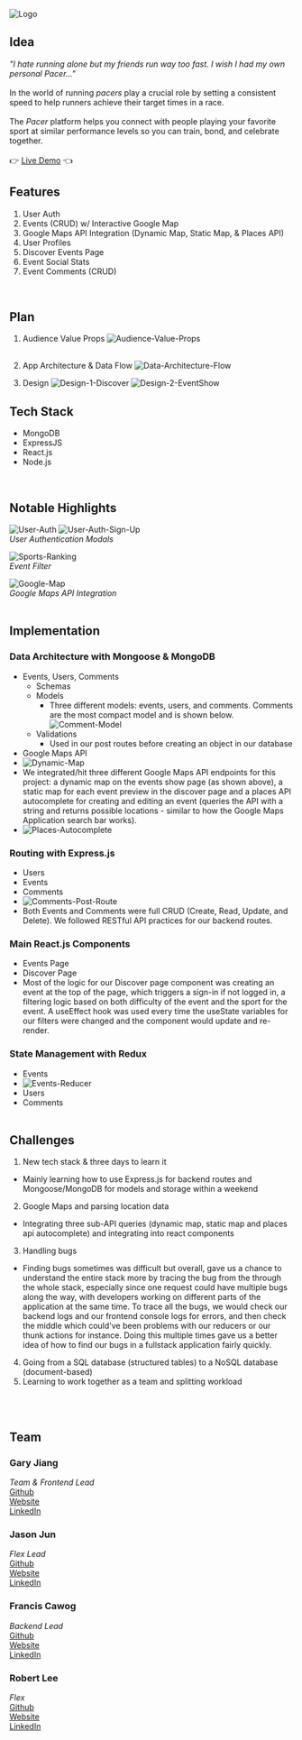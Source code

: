![Logo](./frontend/src/icons/pacer-readme-logo.png)

## Idea
*"I hate running alone but my friends run way too fast. I wish I had my own personal Pacer..."*
<br><br>
In the world of running *pacers* play a crucial role by setting a consistent speed to help runners achieve their target times in a race.
<br><br>
The *Pacer* platform helps you connect with people playing your favorite sport at similar performance levels so you can train, bond, and celebrate together.
<br><br>
👉
[Live Demo](https://pacer-65mk.onrender.com/)
👈
<br>

## Features
1. User Auth
2. Events (CRUD) w/ Interactive Google Map
3. Google Maps API Integration (Dynamic Map, Static Map, & Places API)
4. User Profiles
5. Discover Events Page
6. Event Social Stats
7. Event Comments (CRUD)
<br>


## Plan
1. Audience Value Props
![Audience-Value-Props](./frontend/src/readme-imgs/audience-value-props.png)
<br><br>

2. App Architecture & Data Flow
![Data-Architecture-Flow](./frontend/src/readme-imgs/data-architecture.png)

3. Design
![Design-1-Discover](./frontend/src/readme-imgs/design-1-discover.png)
![Design-2-EventShow](./frontend/src/readme-imgs/design-2-event-show.png)


## Tech Stack
- MongoDB
- ExpressJS
- React.js
- Node.js
<br>

## Notable Highlights
![User-Auth](./frontend/src/icons/user-auth-login.gif)
![User-Auth-Sign-Up](./frontend/src/icons/pacer-sign-up-modal.gif)
<br>*User Authentication Modals*<br>


![Sports-Ranking](./frontend/src/icons/sports-feature.gif)
<br>*Event Filter*<br>


![Google-Map](./frontend/src/icons/google-map.gif)
<br>*Google Maps API Integration*<br>
<br>


## Implementation
### Data Architecture with Mongoose & MongoDB
- Events, Users, Comments
  - Schemas
  - Models
    - Three different models: events, users, and comments. Comments are the most compact model and is shown below. 
    ![Comment-Model](./frontend/src/readme-imgs/comments-model.png)
  - Validations
     - Used in our post routes before creating an object in our database
- Google Maps API
- ![Dynamic-Map](./frontend/src/readme-imgs/dynamic-map.png)
- We integrated/hit three different Google Maps API endpoints for this project: a dynamic map on the events show page (as shown above), a static map for each event preview in the discover page and a places API autocomplete for creating and editing an event (queries the API with a string and returns possible locations - similar to how the Google Maps Application search bar works).
- ![Places-Autocomplete](./frontend/src/icons/places-autocomplete.gif)

### Routing with Express.js
- Users
- Events
- Comments
- ![Comments-Post-Route](./frontend/src/readme-imgs/comments-post-route.png)
- Both Events and Comments were full CRUD (Create, Read, Update, and Delete). We followed RESTful API practices for our backend routes. 

### Main React.js Components
- Events Page
- Discover Page
 - Most of the logic for our Discover page component was creating an event at the top of the page, which triggers a sign-in if not logged in, a filtering logic based on both difficulty of the event and the sport for the event. A useEffect hook was used every time the useState variables for our filters were changed and the component would update and re-render.

### State Management with Redux
- Events
- ![Events-Reducer](./frontend/src/readme-imgs/events-reducer.png)
- Users
- Comments
<br><br>

## Challenges
1. New tech stack & three days to learn it
  - Mainly learning how to use Express.js for backend routes and Mongoose/MongoDB for models and storage within a weekend
2. Google Maps and parsing location data
  - Integrating three sub-API queries (dynamic map, static map and places api autocomplete) and integrating into react components
3. Handling bugs
  - Finding bugs sometimes was difficult but overall, gave us a chance to understand the entire stack more by tracing the bug from the through the whole stack, especially since one request could have multiple bugs along the way, with developers working on different parts of the application at the same time. To trace all the bugs, we would check our backend logs and our frontend console logs for errors, and then check the middle which could've been problems with our reducers or our thunk actions for instance. Doing this multiple times gave us a better idea of how to find our bugs in a fullstack application fairly quickly.
4. Going from a SQL database (structured tables) to a NoSQL database (document-based)
5. Learning to work together as a team and splitting workload

<br><br>

## Team
### Gary Jiang
*Team & Frontend Lead*<br>
[Github](https://github.com/garysbot)<br>
[Website](https://imgaryjiang.com)<br>
[LinkedIn](https://linkedin.com/in/garyjiang)<br>

### Jason Jun
*Flex Lead*<br>
[Github](https://github.com/junjason)<br>
[Website](https://www.junjason.com)<br>
[LinkedIn](https://www.linkedin.com/in/jason-jun-0a7576237/)<br>

### Francis Cawog
*Backend Lead*<br>
[Github](https://github.com/garysbot)<br>
[Website](https://imgaryjiang.com)<br>
[LinkedIn](https://linkedin.com/in/garyjiang)<br>

### Robert Lee
*Flex*<br>
[Github](https://github.com/garysbot)<br>
[Website](https://imgaryjiang.com)<br>
[LinkedIn](https://linkedin.com/in/garyjiang)<br>

